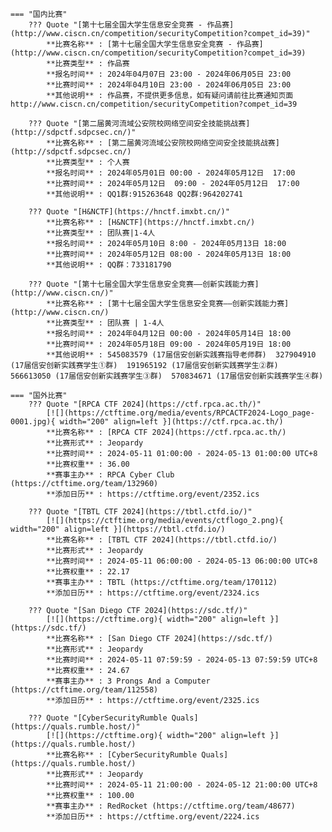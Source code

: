     === "国内比赛"
        ??? Quote "[第十七届全国大学生信息安全竞赛 - 作品赛](http://www.ciscn.cn/competition/securityCompetition?compet_id=39)"  
            **比赛名称** : [第十七届全国大学生信息安全竞赛 - 作品赛](http://www.ciscn.cn/competition/securityCompetition?compet_id=39)  
            **比赛类型** : 作品赛  
            **报名时间** : 2024年04月07日 23:00 - 2024年06月05日 23:00  
            **比赛时间** : 2024年04月10日 23:00 - 2024年06月05日 23:00  
            **其他说明** : 作品赛，不提供更多信息，如有疑问请前往比赛通知页面 http://www.ciscn.cn/competition/securityCompetition?compet_id=39  
            
        ??? Quote "[第二届黄河流域公安院校网络空间安全技能挑战赛](http://sdpctf.sdpcsec.cn/)"  
            **比赛名称** : [第二届黄河流域公安院校网络空间安全技能挑战赛](http://sdpctf.sdpcsec.cn/)  
            **比赛类型** : 个人赛  
            **报名时间** : 2024年05月01日 00:00 - 2024年05月12日  17:00  
            **比赛时间** : 2024年05月12日  09:00 - 2024年05月12日  17:00  
            **其他说明** : QQ1群:915263648 QQ2群:964202741  
            
        ??? Quote "[H&NCTF](https://hnctf.imxbt.cn/)"  
            **比赛名称** : [H&NCTF](https://hnctf.imxbt.cn/)  
            **比赛类型** : 团队赛|1-4人  
            **报名时间** : 2024年05月10日 8:00 - 2024年05月13日 18:00  
            **比赛时间** : 2024年05月12日 08:00 - 2024年05月13日 18:00  
            **其他说明** : QQ群：733181790  
            
        ??? Quote "[第十七届全国大学生信息安全竞赛——创新实践能力赛](http://www.ciscn.cn/)"  
            **比赛名称** : [第十七届全国大学生信息安全竞赛——创新实践能力赛](http://www.ciscn.cn/)  
            **比赛类型** : 团队赛 | 1-4人  
            **报名时间** : 2024年04月12日 00:00 - 2024年05月14日 18:00  
            **比赛时间** : 2024年05月18日 09:00 - 2024年05月19日 18:00  
            **其他说明** : 545083579 (17届信安创新实践赛指导老师群)  327904910 (17届信安创新实践赛学生①群)  191965192 (17届信安创新实践赛学生②群)  566613050 (17届信安创新实践赛学生③群)  570834671 (17届信安创新实践赛学生④群)  
                
    === "国外比赛"
        ??? Quote "[RPCA CTF 2024](https://ctf.rpca.ac.th/)"  
            [![](https://ctftime.org/media/events/RPCACTF2024-Logo_page-0001.jpg){ width="200" align=left }](https://ctf.rpca.ac.th/)  
            **比赛名称** : [RPCA CTF 2024](https://ctf.rpca.ac.th/)  
            **比赛形式** : Jeopardy  
            **比赛时间** : 2024-05-11 01:00:00 - 2024-05-13 01:00:00 UTC+8  
            **比赛权重** : 36.00  
            **赛事主办** : RPCA Cyber Club (https://ctftime.org/team/132960)  
            **添加日历** : https://ctftime.org/event/2352.ics  
            
        ??? Quote "[TBTL CTF 2024](https://tbtl.ctfd.io/)"  
            [![](https://ctftime.org/media/events/ctflogo_2.png){ width="200" align=left }](https://tbtl.ctfd.io/)  
            **比赛名称** : [TBTL CTF 2024](https://tbtl.ctfd.io/)  
            **比赛形式** : Jeopardy  
            **比赛时间** : 2024-05-11 06:00:00 - 2024-05-13 06:00:00 UTC+8  
            **比赛权重** : 22.17  
            **赛事主办** : TBTL (https://ctftime.org/team/170112)  
            **添加日历** : https://ctftime.org/event/2324.ics  
            
        ??? Quote "[San Diego CTF 2024](https://sdc.tf/)"  
            [![](https://ctftime.org){ width="200" align=left }](https://sdc.tf/)  
            **比赛名称** : [San Diego CTF 2024](https://sdc.tf/)  
            **比赛形式** : Jeopardy  
            **比赛时间** : 2024-05-11 07:59:59 - 2024-05-13 07:59:59 UTC+8  
            **比赛权重** : 24.67  
            **赛事主办** : 3 Prongs And a Computer (https://ctftime.org/team/112558)  
            **添加日历** : https://ctftime.org/event/2325.ics  
            
        ??? Quote "[CyberSecurityRumble Quals](https://quals.rumble.host/)"  
            [![](https://ctftime.org){ width="200" align=left }](https://quals.rumble.host/)  
            **比赛名称** : [CyberSecurityRumble Quals](https://quals.rumble.host/)  
            **比赛形式** : Jeopardy  
            **比赛时间** : 2024-05-11 21:00:00 - 2024-05-12 21:00:00 UTC+8  
            **比赛权重** : 100.00  
            **赛事主办** : RedRocket (https://ctftime.org/team/48677)  
            **添加日历** : https://ctftime.org/event/2224.ics  
            